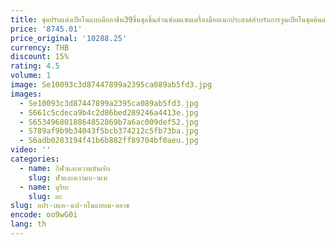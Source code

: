 ```yaml
---
title: ชุดปรับแต่งเปียโนแบบมืออาชีพ39ชิ้นชุดชิ้นส่วนซ่อมแซมเครื่องมืออเนกประสงค์สำหรับการจูนเปียโนชุดต้นแบบ
price: '8745.01'
price_original: '10288.25'
currency: THB
discount: 15%
rating: 4.5
volume: 1
image: Se10093c3d87447899a2395ca089ab5fd3.jpg
images:
  - Se10093c3d87447899a2395ca089ab5fd3.jpg
  - S661c5cdeca9b4c2d86bed289246a4413e.jpg
  - S6534968018864852869b7a6ac009def52.jpg
  - S789af9b9b34043f5bcb374212c5fb73ba.jpg
  - S6adb0283194f41b6b882ff89704bf0aeu.jpg
video: ''
categories:
  - name: กีฬาและความบันเทิง
    slug: ฬาและความบ-นเท
  - name: ดุริยะ
    slug: ยะ
slug: ดปร-บแต-งเป-ยโนแบบม-ออาช
encode: oo9wG0i
lang: th
---
```

  
